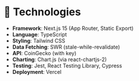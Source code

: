 # 🧩 Technologies

- **Framework**: Next.js 15 (App Router, Static Export)
- **Language**: TypeScript
- **Styling**: Tailwind CSS
- **Data Fetching**: SWR (stale-while-revalidate)
- **API**: CoinGecko (with key)
- **Charting**: Chart.js (via react-chartjs-2)
- **Testing**: Jest, React Testing Library, Cypress
- **Deployment**: Vercel

